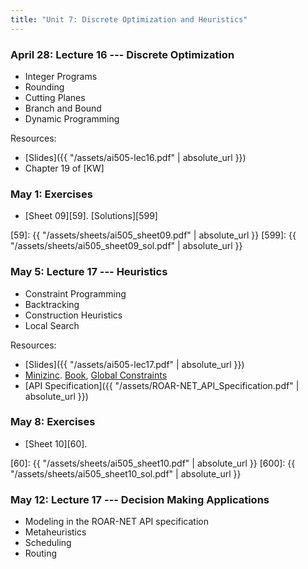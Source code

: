 ```yaml
---
title: "Unit 7: Discrete Optimization and Heuristics" 
---
```


### April 28: Lecture 16 --- Discrete Optimization

- Integer Programs
- Rounding
- Cutting Planes
- Branch and Bound
- Dynamic Programming


Resources:

- [Slides]({{ "/assets/ai505-lec16.pdf" | absolute_url }})
- Chapter 19 of [KW]


### May 1: Exercises

- [Sheet 09][59]. [Solutions][599]

[59]: {{ "/assets/sheets/ai505_sheet09.pdf" | absolute_url }}
[599]: {{ "/assets/sheets/ai505_sheet09_sol.pdf" | absolute_url }}

### May 5: Lecture 17 --- Heuristics

- Constraint Programming
- Backtracking
- Construction Heuristics
- Local Search

Resources:

- [Slides]({{ "/assets/ai505-lec17.pdf" | absolute_url }})
- [Minizinc](https://www.minizinc.org/).
  [Book](https://docs.minizinc.dev/_/downloads/en/stable/pdf/), [Global Constraints](https://docs.minizinc.dev/en/stable/lib-globals.html)
- [API Specification]({{ "/assets/ROAR-NET_API_Specification.pdf" | absolute_url }})

### May 8: Exercises

- [Sheet 10][60].

[60]: {{ "/assets/sheets/ai505_sheet10.pdf" | absolute_url }}
[600]: {{ "/assets/sheets/ai505_sheet10_sol.pdf" | absolute_url }}



### May 12: Lecture 17 --- Decision Making Applications

- Modeling in the ROAR-NET API specification
- Metaheuristics
- Scheduling
- Routing